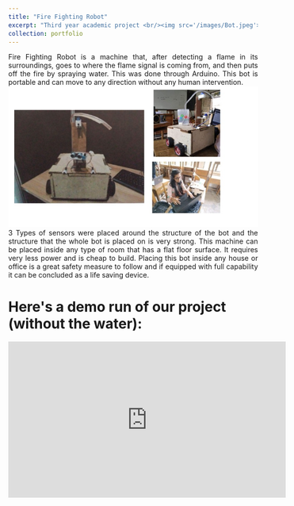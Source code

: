 ```yaml
---
title: "Fire Fighting Robot"
excerpt: "Third year academic project <br/><img src='/images/Bot.jpeg'>"
collection: portfolio
---
```

<div align="justify">
Fire Fighting Robot is a machine that, after detecting a flame in its surroundings, goes to
where the flame signal is coming from, and then puts off the fire by spraying water. This was
done through Arduino. This bot is portable and can move to any direction without any human
intervention.
</div>
<div class="design-gallery">
  <img src="/images/bbot.jpeg" alt="Image of the robot">
</div>

<div align="justify">
3 Types of sensors were placed around the structure of the bot and the structure
that the whole bot is placed on is very strong. This machine can be placed inside any type of
room that has a flat floor surface. It requires very less power and is cheap to build. Placing this
bot inside any house or office is a great safety measure to follow and if equipped with full
capability it can be concluded as a life saving device.
</div>

Here's a demo run of our project (without the water):
===
<iframe width="560" height="315" src="https://www.youtube.com/embed/Z2GvNnpArN0?si=hsAm60QKCcJig5WF" title="YouTube video player" frameborder="0" allow="accelerometer; autoplay; clipboard-write; encrypted-media; gyroscope; picture-in-picture; web-share" referrerpolicy="strict-origin-when-cross-origin" allowfullscreen></iframe>